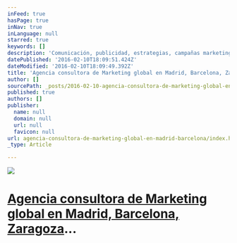 ```yaml
---
inFeed: true
hasPage: true
inNav: true
inLanguage: null
starred: true
keywords: []
description: 'Comunicación, publicidad, estrategias, campañas marketing, posicionamiento en buscadores, diseño web, marketing hotelero, todo para tu empresa y con un sólo fin: marketing con resultados'
datePublished: '2016-02-10T18:09:51.424Z'
dateModified: '2016-02-10T18:09:49.392Z'
title: 'Agencia consultora de Marketing global en Madrid, Barcelona, Zaragoza...'
author: []
sourcePath: _posts/2016-02-10-agencia-consultora-de-marketing-global-en-madrid-barcelona.md
published: true
authors: []
publisher:
  name: null
  domain: null
  url: null
  favicon: null
url: agencia-consultora-de-marketing-global-en-madrid-barcelona/index.html
_type: Article

---
```

![](https://the-grid-user-content.s3-us-west-2.amazonaws.com/e9eeb894-ab99-4ed8-b277-123ded08b9d1.jpg)

# [Agencia consultora de Marketing global en Madrid, Barcelona, Zaragoza][0]...

[0]: http://www.wikyta.com/ "Agencias consultoras de marketing"